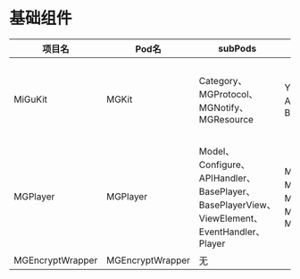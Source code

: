 # 基础组件



项目名 | Pod名 | subPods|依赖私有组件 | 项目描述
------------ |------------- |-------------| ------------- | -------------
MiGuKit | MGKit |Category、MGProtocol、MGNotify、MGResource |YTKNetwork、YYKit、AFNetworking、BFKitYTKKeyValueStore | [MG的基础组件，提供包括常用工具类、网络请求、数据解析、全局宏等基础功能](http://183.192.162.101:8089/ios/MiGuKit/blob/master/README.md)
MGPlayer | MGPlayer |Model、Configure、APIHandler、BasePlayer、BasePlayerView、ViewElement、EventHandler、Player|MGApi、MGTools、MGKit、MGPlayerSDK、Masonry、MGReactiveCocoa | [播放器组件，包括基础的播放功能子模块、基础UI样式子模块、EventHandler、APIHandler以及点播用的复杂播放器](http://183.192.162.101:8089/ios/MGPlayer/blob/master/README.md)
MGEncryptWrapper | MGEncryptWrapper |无 || [计算盐值和签名](http://183.192.162.101:8089/ios/MGEncryptWrapper/blob/master/README.md)
